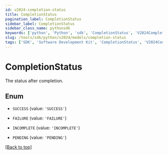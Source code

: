```yaml
---
id: v2024-completion-status
title: CompletionStatus
pagination_label: CompletionStatus
sidebar_label: CompletionStatus
sidebar_class_name: pythonsdk
keywords: ['python', 'Python', 'sdk', 'CompletionStatus', 'V2024CompletionStatus'] 
slug: /tools/sdk/python/v2024/models/completion-status
tags: ['SDK', 'Software Development Kit', 'CompletionStatus', 'V2024CompletionStatus']
---
```


# CompletionStatus

The status after completion.

## Enum

* `SUCCESS` (value: `'SUCCESS'`)

* `FAILURE` (value: `'FAILURE'`)

* `INCOMPLETE` (value: `'INCOMPLETE'`)

* `PENDING` (value: `'PENDING'`)

[[Back to top]](#) 


